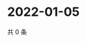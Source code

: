# 2022-01-05

共 0 条

<!-- BEGIN WEIBO -->
<!-- 最后更新时间 Wed Jan 05 2022 05:12:55 GMT+0800 (China Standard Time) -->

<!-- END WEIBO -->
